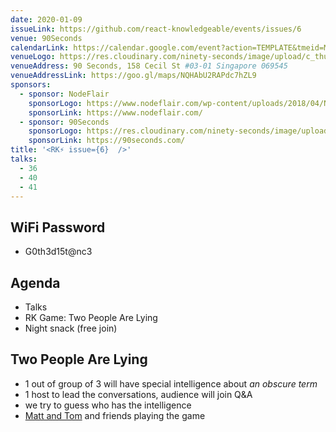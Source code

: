 ```yaml
---
date: 2020-01-09
issueLink: https://github.com/react-knowledgeable/events/issues/6
venue: 90Seconds
calendarLink: https://calendar.google.com/event?action=TEMPLATE&tmeid=MTYybWpxODNvbjAwM2R0M25xOG51dGtxaHIgaDBhZDI1Y3JoOTRtb2hxOTJoMGZ2dG4zY2dAZw&tmsrc=h0ad25crh94mohq92h0fvtn3cg%40group.calendar.google.com
venueLogo: https://res.cloudinary.com/ninety-seconds/image/upload/c_thumb,fl_lossy,fl_progressive/v1/-logos-2019/logo-90-black
venueAddress: 90 Seconds, 158 Cecil St #03-01 Singapore 069545
venueAddressLink: https://goo.gl/maps/NQHAbU2RAPdc7hZL9
sponsors:
  - sponsor: NodeFlair
    sponsorLogo: https://www.nodeflair.com/wp-content/uploads/2018/04/NodeFlair_Full.png
    sponsorLink: https://www.nodeflair.com/
  - sponsor: 90Seconds
    sponsorLogo: https://res.cloudinary.com/ninety-seconds/image/upload/c_thumb,fl_lossy,fl_progressive/v1/-logos-2019/logo-90-black
    sponsorLink: https://90seconds.com/
title: '<RK⚡️ issue={6}  />'
talks: 
  - 36
  - 40
  - 41
---
```


## WiFi Password

- G0th3d15t@nc3


## Agenda

- Talks
- RK Game: Two People Are Lying
- Night snack (free join)

## Two People Are Lying

- 1 out of group of 3 will have special intelligence about _an obscure term_
- 1 host to lead the conversations, audience will join Q&A
- we try to guess who has the intelligence
- [Matt and Tom](https://www.youtube.com/watch?v=3UAOs9B9UH8) and friends playing the game
